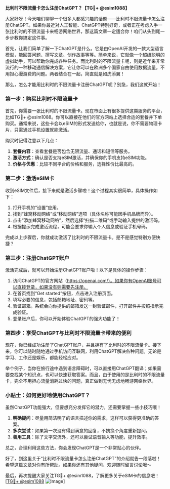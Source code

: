 **比利时不限流量卡怎么注册ChatGPT？【TG💪+ @esim1088】**

大家好呀！今天咱们聊聊一个很多人都感兴趣的话题——比利时不限流量卡怎么注册ChatGPT。如果你最近对人工智能、ChatGPT特别好奇，或者正在考虑入手一张比利时的不限流量卡来畅游网络世界，那这篇文章一定适合你！咱们从头到尾一步步教你搞定这件事。

首先，让我们简单了解一下ChatGPT是什么。它是由OpenAI开发的一款大型语言模型，能回答问题、撰写文章、创作故事等等。简单来说，它就像一个超级聪明的虚拟助手，可以帮助你完成各种任务。而比利时的不限流量卡呢，则是近年来非常流行的一种移动通信解决方案，它让你可以在欧洲多个国家自由使用数据流量，不用担心漫游费的问题。两者结合在一起，简直就是如虎添翼！

那么，怎么才能用比利时的不限流量卡注册ChatGPT呢？别急，我们这就开始！

### 第一步：购买比利时不限流量卡

首先，你需要一张比利时的不限流量卡。现在市面上有很多提供这类服务的平台，比如TG💪+ @esim1088。你可以直接在他们的官方网站上选择合适的套餐并下单购买。通常来说，这些卡会以eSIM的形式发送给你，也就是说，你不需要物理卡片，只需通过手机设置就能激活。

购买时记得注意以下几点：
1. **套餐内容**：查看套餐是否包含无限流量、通话和短信等服务。
2. **激活方式**：确认是否支持eSIM激活，并确保你的手机支持eSIM功能。
3. **价格与优惠**：比较不同平台的价格和服务，选择性价比最高的。

### 第二步：激活eSIM卡

收到eSIM文件后，接下来就是激活步骤啦！这个过程其实很简单，具体操作如下：

1. 打开手机的“设置”应用。
2. 找到“蜂窝移动网络”或“移动网络”选项（具体名称可能因手机品牌而异）。
3. 点击“添加蜂窝移动网络”，然后选择“扫描二维码”或手动输入提供的激活码。
4. 根据提示完成激活流程，可能会要求你输入个人信息或验证手机号码。

完成以上步骤后，你就成功激活了比利时的不限流量卡。是不是感觉特别方便快捷？

### 第三步：注册ChatGPT账户

激活完成后，就可以开始注册ChatGPT账户啦！以下是具体的操作步骤：

1. 访问ChatGPT的官方网站（https://openai.com/）。如果你有OpenAI账号可以直接登录，如果没有则需要先注册。
2. 在首页找到“Get started”按钮，点击进入注册页面。
3. 填写必要的信息，包括邮箱地址、密码等。
4. 验证邮箱。系统会向你提供的邮箱发送一封验证邮件，打开邮件并按照指示完成验证。
5. 登录账户后，你可以开始体验ChatGPT的强大功能了！

### 第四步：享受ChatGPT与比利时不限流量卡带来的便利

现在，你已经成功注册了ChatGPT账户，并且拥有了比利时的不限流量卡。接下来，你可以随时随地通过手机访问互联网，利用ChatGPT解决各种问题。无论是学习、工作还是娱乐，都能轻松应对。

举个例子，当你在旅行途中遇到语言障碍时，可以直接用ChatGPT翻译；如果需要查找某个知识点，也可以快速获取答案。而且，由于使用的是比利时的不限流量卡，完全不用担心流量消耗过快的问题，真正做到无忧无虑地畅游网络世界。

### 小贴士：如何更好地使用ChatGPT？

虽然ChatGPT功能强大，但要想充分发挥它的潜力，还需要掌握一些小技巧哦！

1. **明确提问**：尽量用简洁明了的语言描述你的需求，这样可以获得更准确的答案。
2. **多次尝试**：如果第一次没有得到满意的回复，不妨换个角度重新提问。
3. **善用工具**：除了文字交流外，还可以尝试语音输入等功能，提升效率。

总之，合理利用这些方法，你会发现ChatGPT是一个非常贴心的伙伴。

好了，到这里关于“比利时不限流量卡怎么注册ChatGPT”的介绍就告一段落啦！希望这篇文章对你有所帮助。如果你还有其他疑问，欢迎随时留言讨论哦～

最后，再次提醒大家关注TG💪+ @esim1088，了解更多关于eSIM卡的信息吧！[[TG💪+ @esim1088](https://t.me/s/esim1088) ![Image](https://i.postimg.cc/4NQfJmqS/Snipaste-2025-05-13-00-14-12.png)]